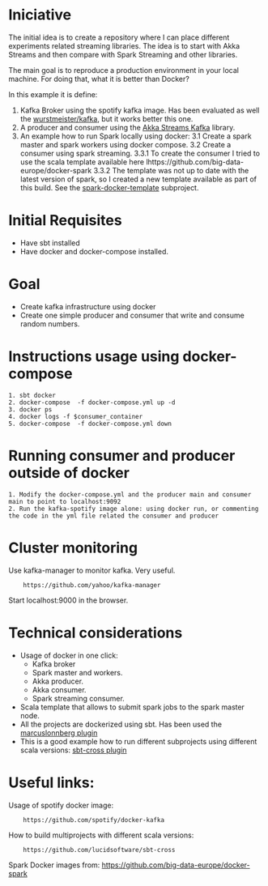 # Iniciative
The initial idea is to create a repository where I can place different experiments related streaming libraries. The idea is to start with Akka Streams and then compare with Spark Streaming and other libraries.

The main goal is to reproduce a production environment in your local machine. For doing that, what it is better than Docker?

In this example it is define:
1. Kafka Broker using the spotify kafka image. Has been evaluated as well the [wurstmeister/kafka](https://hub.docker.com/r/wurstmeister/kafka/), but it works better this one.
2. A producer and consumer using the [Akka Streams Kafka](https://doc.akka.io/docs/akka-stream-kafka/current/home.html) library.
3. An example how to run Spark locally using docker:
    3.1 Create a spark master and spark workers using docker compose.
    3.2 Create a consumer using spark streaming.
        3.3.1 To create the consumer I tried to use the scala template available here
            lhttps://github.com/big-data-europe/docker-spark
        3.3.2 The template was not up to date with the latest version of spark, so I created a new template available as part of this build. See the [spark-docker-template](https://github.com/dvirgiln/streams-kafka/tree/master/spark-docker-template) subproject.
# Initial Requisites
* Have sbt installed
* Have docker and docker-compose installed.

# Goal
* Create kafka infrastructure using docker
* Create one simple producer and consumer that write and consume random numbers.

# Instructions usage using docker-compose
    1. sbt docker
    2. docker-compose  -f docker-compose.yml up -d
    3. docker ps
    4. docker logs -f $consumer_container
    5. docker-compose  -f docker-compose.yml down

# Running consumer and producer outside of docker
    1. Modify the docker-compose.yml and the producer main and consumer main to point to localhost:9092
    2. Run the kafka-spotify image alone: using docker run, or commenting the code in the yml file related the consumer and producer

# Cluster monitoring
Use kafka-manager to monitor kafka. Very useful.

        https://github.com/yahoo/kafka-manager

Start localhost:9000 in the browser.

# Technical considerations
  * Usage of docker in one click:
    * Kafka broker
    * Spark master and workers.
    * Akka producer.
    * Akka consumer.
    * Spark streaming consumer.
  * Scala template that allows to submit spark jobs to the spark master node.
  * All the projects are dockerized using sbt. Has been used the [marcuslonnberg plugin](https://github.com/marcuslonnberg/sbt-docker)
  * This is a good example how to run different subprojects using  different scala versions:
             [sbt-cross plugin](https://github.com/marcuslonnberg/sbt-docker)


# Useful links:
Usage of spotify docker image:

        https://github.com/spotify/docker-kafka

How to build multiprojects with different scala versions:
        
        https://github.com/lucidsoftware/sbt-cross

Spark Docker images from:
        https://github.com/big-data-europe/docker-spark

